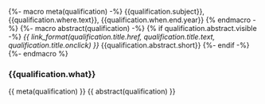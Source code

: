 {%- macro meta(qualification) -%}
{{qualification.subject}}, {{qualification.where.text}}, {{qualification.when.end.year}}
{% endmacro -%}
{%- macro abstract(qualification) -%}
{% if qualification.abstract.visible -%}
_{{ link_format(qualification.title.href, qualification.title.text, qualification.title.onclick) }}_
{{qualification.abstract.short}}
{%- endif -%}
{%- endmacro %}
### {{qualification.what}} 
{{ meta(qualification) }}
{{ abstract(qualification) }}
